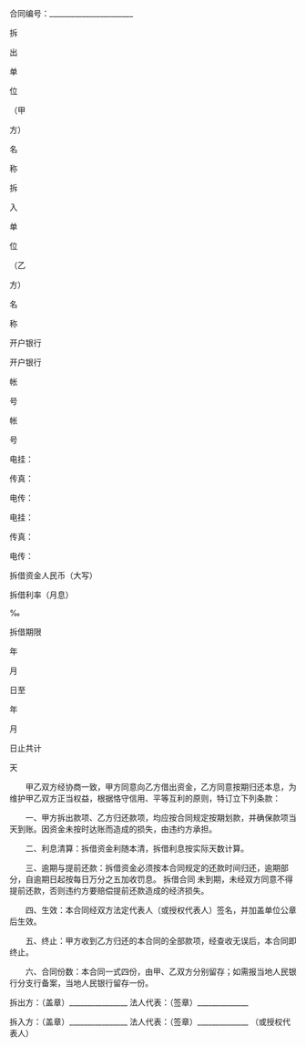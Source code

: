 
 


合同编号：_______________________






 

  

   

拆

出

单

位

（甲

方）


   

名

  
称



   

 




   

拆

入

单

位

（乙

方）


   

名

  
称



   

 




  

  

   

开户银行


   

 




   

开户银行


   

 




  

  

   

帐

   
号



   

 




   

帐

  
号



   

 




  

  

   

电挂：

   

 

 

 
传真：
  

 

 

 

 
电传：



   

电挂：

      
传真：
      
电传：



  

  

   

拆借资金人民币（大写）

                                   
拆借利率（月息）
      


‰



  

  

   

拆借期限

    
年
    
月
    
日至
   

 

  
年 
 

  

 
月 
  

  
日止共计
         
天



  

 







　　甲乙双方经协商一致，甲方同意向乙方借出资金，乙方同意按期归还本息，为维护甲乙双方正当权益，根据恪守信用、平等互利的原则，特订立下列条款：


　　一、甲方拆出款项、乙方归还款项，均应按合同规定按期划款，并确保款项当天到账。因资金未按时达账而造成的损失，由违约方承担。


　　二、利息清算：拆借资金利随本清，拆借利息按实际天数计算。


　　三、逾期与提前还款：拆借资金必须按本合同规定的还款时间归还，逾期部分，自逾期日起按每日万分之五加收罚息。
拆借合同
未到期，未经双方同意不得提前还款，否则违约方要赔偿提前还款造成的经济损失。


　　四、生效：本合同经双方法定代表人（或授权代表人）签名，并加盖单位公章后生效。


　　五、终止：甲方收到乙方归还的本合同的全部款项，经查收无误后，本合同即终止。


　　六、合同份数：本合同一式四份，由甲、乙双方分别留存；如需报当地人民银行分支行备案，当地人民银行留存一份。


 


拆出方：（盖章）________________
法人代表：（签章）______________


拆入方：（盖章）________________
法人代表：（签章）______________
（或授权代表人）                
 


 

 
 
 
 
 
  


  
 

  


  


  
 
 
 
 

